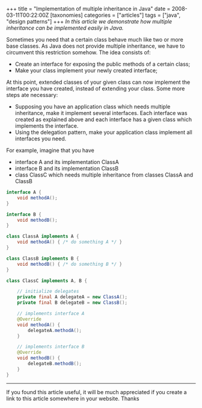 +++
title = "Implementation of multiple inheritance in Java"
date = 2008-03-11T00:22:00Z
[taxonomies]
categories = ["articles"]
tags = ["java", "design patterns"]
+++
_In this article we demonstrate how multiple inheritance can be implemented easily in Java._

Sometimes you need that a certain class behave much like two or more base classes. As Java does not provide multiple inheritance, we have to circumvent this restriction somehow. The idea consists of:

* Create an interface for exposing the public methods of a certain class;
* Make your class implement your newly created interface;

At this point, extended classes of your given class can now implement the interface you have created, instead of extending your class. Some more steps ate necessary:

* Supposing you have an application class which needs multiple inheritance, make it implement several interfaces. Each interface was created as explained above and each interface has a given class which implements the interface.
* Using the delegation pattern, make your application class implement all interfaces you need.

For example, imagine that you have

* interface A and its implementation ClassA
* interface B and its implementation ClassB
* class ClassC which needs multiple inheritance from classes ClassA and ClassB

```java
interface A {
    void methodA();
}

interface B {
    void methodB();
}

class ClassA implements A {
    void methodA() { /* do something A */ }
}

class ClassB implements B {
    void methodB() { /* do something B */ }
}

class ClassC implements A, B {

    // initialize delegates
    private final A delegateA = new ClassA();
    private final B delegateB = new ClassB();

    // implements interface A
    @Override
    void methodA() {
        delegateA.methodA();
    }

    // implements interface B
    @Override
    void methodB() {
        delegateB.methodB();
    }
}
```

----

If you found this article useful, it will be much appreciated if you create a link to this article somewhere in your website. Thanks
